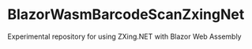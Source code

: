 # BlazorWasmBarcodeScanZxingNet
Experimental repository for using ZXing.NET with Blazor Web Assembly
